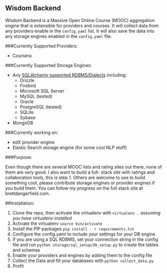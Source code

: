 ## Wisdom Backend

Wisdom Backend is a Massive Open Online Course (MOOC) aggregation engine that is extensible for providers and courses. It will collect data from any providers enable in the ```config.yaml``` list. It will also save the data into any storage engines enabled in the ```config.yaml``` file.

###Currently Supported Providers:

- Coursera

###Currently Supported Storage Engines:

-  Any [SQLAlchemy supported RDBMS/Dialects](http://docs.sqlalchemy.org/en/rel_0_9/dialects/index.html) including:
    -  Drizzle
    - Firebird
    - Microsoft SQL Server
    - MySQL (tested)
    - Oracle
    - PostgreSQL (tested)
    - SQLite
    - Sybase
- MongoDB

###Currently working on:
    
- edX provider engine
- Elastic Search storage engine (for some cool NLP stuff)

###Purpose:

Even though there are several MOOC lists and rating sites out there, none of them are very good.  I also want to build a full- stack site with ratings and collaboration tools, this is step 1.  Others are welcome to use to build something cool, please contribute storage engines or provider engines if you build them.  You can follow my progress on the full stack site at brettdangerfield.com.

##Installation:

1. Clone the repo, then activate the virtualenv with ```virtualenv .``` *assuming you have virtualenv installed*
2. Activate the virtualenv ```source bin/activate```
3. Install the PIP packages ```pip install - r requirements.txt```
4. Configure the config.yaml to include your settings for your DB engine
5. If you are using a SQL RDBMS, set your connection string in the config file and run ```python storage/sql_setup/db_setup.py``` to create the tables and schemas
6. Enable your providers and engines by adding them to the config file
7. Collect the Data and fill your databases with ```python collect_data.py```
8. Profit


